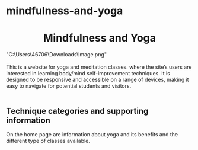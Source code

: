# mindfulness-and-yoga
<h1 align="center">Mindfulness and Yoga</h1>

"C:\Users\46706\Downloads\image.png"
<br></br>
This is a website for yoga and meditation classes.
where the site’s users are interested in learning body/mind self-improvement techniques. 
It is designed to be responsive and accessible on a range of devices, making it easy to navigate for potential students and visitors.
<br></br>
<h2>Technique categories and supporting information</h2>
On the home page are information about yoga and its benefits and the different type of classes available.
